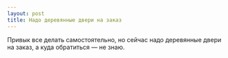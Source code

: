 ```yaml
---
layout: post 
title: Надо деревянные двери на заказ 
--- 
```

Привык все делать самостоятельно, но сейчас надо деревянные двери на заказ, а куда обратиться — не знаю.